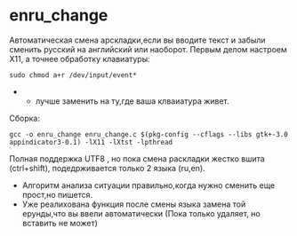 # enru_change

Автоматическая смена арскладки,если вы вводите текст и забыли сменить русский на английский или наоборот.
Первым делом настроем X11, а точнее обработку клавиатуры:
```
sudo chmod a+r /dev/input/event*
```
* - лучше заменить на ту,где ваша клваиатура живет.

Сборка:
```
gcc -o enru_change enru_change.c $(pkg-config --cflags --libs gtk+-3.0 appindicator3-0.1) -lX11 -lXtst -lpthread
```
Полная поддержка UTF8 , но пока смена раскладки жестко вшита (ctrl+shift), подедрживается только 2 языка (ru,en). 
 - Алгоритм анализа ситуации правильно,когда нужно сменить еще прост,но пишется.
 - Уже реалихована функция после смены языка замена той ерунды,что вы ввели автоматически (Пока только удаляет, но вставить не может)
